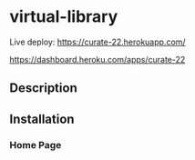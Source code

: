 # virtual-library
Live deploy: https://curate-22.herokuapp.com/

https://dashboard.heroku.com/apps/curate-22
## Description 

## Installation 

### Home Page 